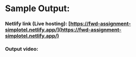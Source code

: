 # Sample Output:
### Netlify link (Live hosting): [https://fwd-assignment-simplotel.netlify.app/](https://fwd-assignment-simplotel.netlify.app/)
### Output video:
